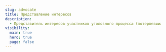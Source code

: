 ```yaml
---
slug: advocate
title: Представление интересов
description:
  - Представитель интересов участников уголовного процесса (потерпевших, обвиняемых, подсудимых) по урегулированию вопросов возмещения причиненного вреда.
visibility:
  main: true
  hero: true
  page: false
---
```

